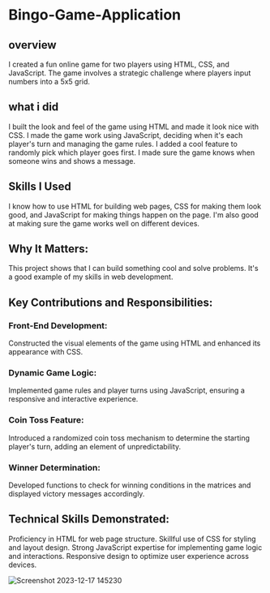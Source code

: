# Bingo-Game-Application
## overview 
I created a fun online game for two players using HTML, CSS, and JavaScript. The game involves a strategic challenge where players input numbers into a 5x5 grid.

## what i did
I built the look and feel of the game using HTML and made it look nice with CSS.
I made the game work using JavaScript, deciding when it's each player's turn and managing the game rules.
I added a cool feature to randomly pick which player goes first.
I made sure the game knows when someone wins and shows a message.
## Skills I Used
I know how to use HTML for building web pages,
CSS for making them look good, and JavaScript for making things happen on the page.
I'm also good at making sure the game works well on different devices.

## Why It Matters:
This project shows that I can build something cool and solve problems. It's a good example of my skills in web development.
## Key Contributions and Responsibilities:

### Front-End Development:
Constructed the visual elements of the game using HTML and enhanced its appearance with CSS.
 ### Dynamic Game Logic: 
 Implemented game rules and player turns using JavaScript, ensuring a responsive and interactive experience.
 ### Coin Toss Feature: 
 Introduced a randomized coin toss mechanism to determine the starting player's turn, adding an element of unpredictability.
 ### Winner Determination:
 Developed functions to check for winning conditions in the matrices and displayed victory messages accordingly.
 ## Technical Skills Demonstrated:

 Proficiency in HTML for web page structure.
 Skillful use of CSS for styling and layout design.
 Strong JavaScript expertise for implementing game logic and interactions.
 Responsive design to optimize user experience across devices.
 
 ![Screenshot 2023-12-17 145230](https://github.com/seemasangwan/Bingo-Game-Application/assets/104920728/c82b0331-0cd8-4bea-8ddc-1f537f503e65)
